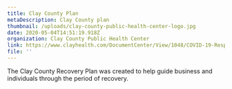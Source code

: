 ```yaml
---
title: Clay County Plan
metaDescription: Clay County plan
thumbnail: /uploads/clay-county-public-health-center-logo.jpg
date: 2020-05-04T14:51:19.918Z
organization: Clay County Public Health Center
link: https://www.clayhealth.com/DocumentCenter/View/1048/COVID-19-Response-Reopening-04292020final
file: ''
---
```


The Clay County Recovery Plan was created to help guide business and individuals through the period of recovery.
